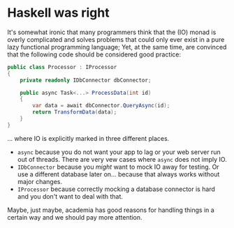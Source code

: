 # Haskell was right

It's somewhat ironic that many programmers think that the (IO) monad is overly complicated and solves problems that could only ever exist in a pure lazy functional programming language; Yet, at the same time, are convinced that the following code should be considered good practice:

```c#
public class Processor : IProcessor
{
    private readonly IDbConnector dbConnector;

    public async Task<...> ProcessData(int id)
    {
        var data = await dbConnector.QueryAsync(id);
        return TransformData(data);
    }
}
```
... where IO is explicitly marked in three different places.
- `async` because you do not want your app to lag or your web server run out of threads. There are very vew cases where `async` does not imply IO.
- `IDbConnector` because you _might_ want to mock IO away for testing. Or use a different database later on... because that always works without major changes.
- `IProcessor` because correctly mocking a database connector is hard and you don't want to deal with that.

Maybe, just maybe, academia has good reasons for handling things in a certain way and we should pay more attention.
